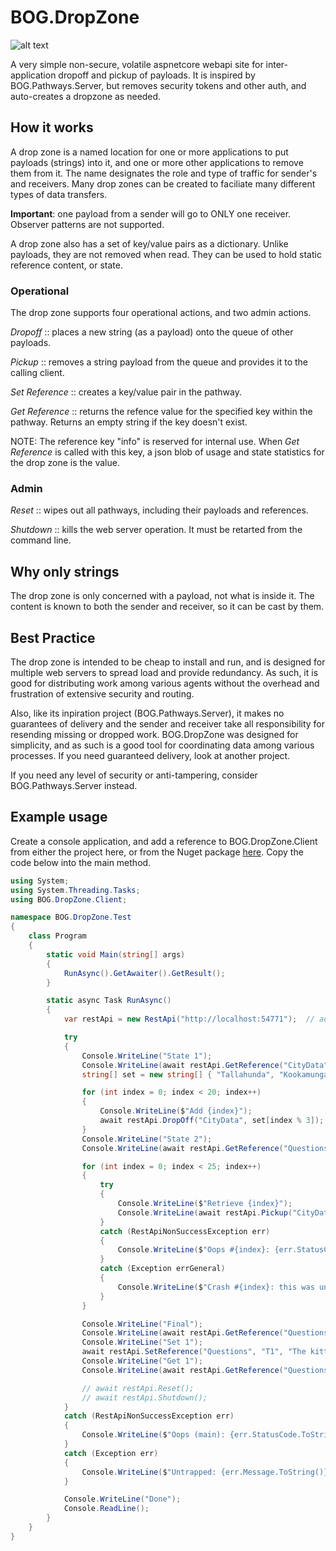 # BOG.DropZone
![alt text](https://github.com/rambotech/BOG.DropZone/blob/master/assets/DropZone.png "They just keep coming and going, and going and coming!")

A very simple non-secure, volatile aspnetcore webapi site for inter-application dropoff and pickup of payloads.  It is inspired by BOG.Pathways.Server, but removes security tokens and other auth, and auto-creates a dropzone as needed.

## How it works
A drop zone is a named location for one or more applications to put payloads (strings) into it, and one or more other applications to remove them from it.  The name designates the role and type of traffic for sender's and receivers.  Many drop zones can be created to faciliate many different types of data transfers.

**Important**: one payload from a sender will go to ONLY one receiver.  Observer patterns are not supported.

A drop zone also has a set of key/value pairs as a dictionary.  Unlike payloads, they are not removed when read.  They can be used to hold static reference content, or state.

### Operational

The drop zone supports four operational actions, and two admin actions.

*Dropoff* :: places a new string (as a payload) onto the queue of other payloads.

*Pickup* :: removes a string payload from the queue and provides it to the calling client.

*Set Reference* :: creates a key/value pair in the pathway.

*Get Reference* :: returns the refence value for the specified key within the pathway.  Returns an empty string if the key doesn't exist.

NOTE: The reference key "info" is reserved for internal use.  When *Get Reference* is called with this key, a json blob of usage and state statistics for the drop zone is the value.

### Admin
*Reset* :: wipes out all pathways, including their payloads and references.

*Shutdown* :: kills the web server operation.  It must be retarted from the command line.

## Why only strings
The drop zone is only concerned with a payload, not what is inside it.  The content is known to both the sender and receiver, so it can be cast by them.

## Best Practice
The drop zone is intended to be cheap to install and run, and is designed for multiple web servers to spread load and provide redundancy.  As such, it is good for distributing work among various agents without the overhead and frustration of extensive security and routing.

Also, like its inpiration project (BOG.Pathways.Server), it makes no guarantees of delivery and the sender and receiver take all responsibility for resending missing or dropped work.  BOG.DropZone was designed for simplicity, and as such is a good tool for coordinating data among various processes.  If you need guaranteed delivery, look at another project.

If you need any level of security or anti-tampering, consider BOG.Pathways.Server instead.

## Example usage

Create a console application, and add a reference to BOG.DropZone.Client from either the project here, or from the Nuget package [here](https://www.nuget.org/packages/BOG.DropZone.Client/).  Copy the code below into the main method.

```C#
using System;
using System.Threading.Tasks;
using BOG.DropZone.Client;

namespace BOG.DropZone.Test
{
    class Program
    {
        static void Main(string[] args)
        {
            RunAsync().GetAwaiter().GetResult();
        }

        static async Task RunAsync()
        {
            var restApi = new RestApi("http://localhost:54771");  // adjust the port to the port used by BOG.DropZone

            try
            {
                Console.WriteLine("State 1");
                Console.WriteLine(await restApi.GetReference("CityData", "info"));
                string[] set = new string[] { "Tallahunda", "Kookamunga", "Whatever" };

                for (int index = 0; index < 20; index++)
                {
                    Console.WriteLine($"Add {index}");
                    await restApi.DropOff("CityData", set[index % 3]);
                }
                Console.WriteLine("State 2");
                Console.WriteLine(await restApi.GetReference("Questions", "info"));

                for (int index = 0; index < 25; index++)
                {
                    try
                    {
                        Console.WriteLine($"Retrieve {index}");
                        Console.WriteLine(await restApi.Pickup("CityData"));
                    }
                    catch (RestApiNonSuccessException err)
                    {
                        Console.WriteLine($"Oops #{index}: {err.StatusCode.ToString()}, {err.Message}");
                    }
                    catch (Exception errGeneral)
                    {
                        Console.WriteLine($"Crash #{index}: this was unexpected: {errGeneral.Message}");
                    }
                }

                Console.WriteLine("Final");
                Console.WriteLine(await restApi.GetReference("Questions", "info"));
                Console.WriteLine("Set 1");
                await restApi.SetReference("Questions", "T1", "The kitty from down the street");
                Console.WriteLine("Get 1");
                Console.WriteLine(await restApi.GetReference("Questions", "T1"));

                // await restApi.Reset();
                // await restApi.Shutdown();
            }
            catch (RestApiNonSuccessException err)
            {
                Console.WriteLine($"Oops (main): {err.StatusCode.ToString()}, {err.Message}");
            }
            catch (Exception err)
            {
                Console.WriteLine($"Untrapped: {err.Message.ToString()}");
            }

            Console.WriteLine("Done");
            Console.ReadLine();
        }
    }
}
```

